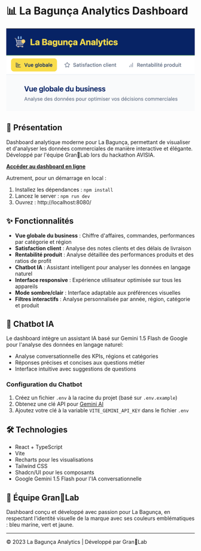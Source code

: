 # 📊 La Bagunça Analytics Dashboard

![La Bagunça Logo](/public/preview_la_bagunca.png)

## 🚀 Présentation

Dashboard analytique moderne pour La Bagunça, permettant de visualiser et d'analyser les données commerciales de manière interactive et élégante. Développé par l'équipe Gran🍪Lab lors du hackathon AVISIA.

**[Accéder au dashboard en ligne](https://precious-blini-54736a.netlify.app/)**

Autrement, pour un démarrage en local :

1. Installez les dépendances : `npm install`
2. Lancez le server : `npm run dev`
3. Ouvrez : http://localhost:8080/

## ✨ Fonctionnalités

- **Vue globale du business** : Chiffre d'affaires, commandes, performances par catégorie et région
- **Satisfaction client** : Analyse des notes clients et des délais de livraison
- **Rentabilité produit** : Analyse détaillée des performances produits et des ratios de profit
- **Chatbot IA** : Assistant intelligent pour analyser les données en langage naturel
- **Interface responsive** : Expérience utilisateur optimisée sur tous les appareils
- **Mode sombre/clair** : Interface adaptable aux préférences visuelles
- **Filtres interactifs** : Analyse personnalisée par année, région, catégorie et produit

## 🤖 Chatbot IA

Le dashboard intègre un assistant IA basé sur Gemini 1.5 Flash de Google pour l'analyse des données en langage naturel:

- Analyse conversationnelle des KPIs, régions et catégories
- Réponses précises et concises aux questions métier
- Interface intuitive avec suggestions de questions

### Configuration du Chatbot

1. Créez un fichier `.env` à la racine du projet (basé sur `.env.example`)
2. Obtenez une clé API pour [Gemini AI](https://makersuite.google.com/app/apikey)
3. Ajoutez votre clé à la variable `VITE_GEMINI_API_KEY` dans le fichier `.env`

## 🛠️ Technologies

- React + TypeScript
- Vite
- Recharts pour les visualisations
- Tailwind CSS
- Shadcn/UI pour les composants
- Google Gemini 1.5 Flash pour l'IA conversationnelle

## 👥 Équipe Gran🍪Lab

Dashboard conçu et développé avec passion pour La Bagunça, en respectant l'identité visuelle de la marque avec ses couleurs emblématiques : bleu marine, vert et jaune.

---

© 2023 La Bagunça Analytics | Développé par Gran🍪Lab
